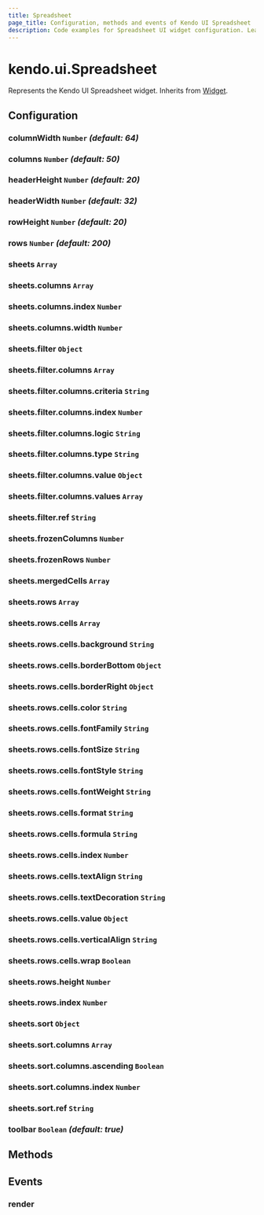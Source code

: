 ```yaml
---
title: Spreadsheet
page_title: Configuration, methods and events of Kendo UI Spreadsheet
description: Code examples for Spreadsheet UI widget configuration. Learn how to use methods and which events to set once the Spreadsheet UI widget is initialized.
---
```


# kendo.ui.Spreadsheet

Represents the Kendo UI Spreadsheet widget. Inherits from [Widget](/api/javascript/ui/widget).

## Configuration

### columnWidth `Number` *(default: 64)*

### columns `Number` *(default: 50)*

### headerHeight `Number` *(default: 20)*

### headerWidth `Number` *(default: 32)*

### rowHeight `Number` *(default: 20)*

### rows `Number` *(default: 200)*

### sheets `Array`

### sheets.columns `Array`

### sheets.columns.index `Number`

### sheets.columns.width `Number`

### sheets.filter `Object`

### sheets.filter.columns `Array`

### sheets.filter.columns.criteria `String`

### sheets.filter.columns.index `Number`

### sheets.filter.columns.logic `String`

### sheets.filter.columns.type `String`

### sheets.filter.columns.value `Object`

### sheets.filter.columns.values `Array`

### sheets.filter.ref `String`

### sheets.frozenColumns `Number`

### sheets.frozenRows `Number`

### sheets.mergedCells `Array`

### sheets.rows `Array`

### sheets.rows.cells `Array`

### sheets.rows.cells.background `String`

### sheets.rows.cells.borderBottom `Object`

### sheets.rows.cells.borderRight `Object`

### sheets.rows.cells.color `String`

### sheets.rows.cells.fontFamily `String`

### sheets.rows.cells.fontSize `String`

### sheets.rows.cells.fontStyle `String`

### sheets.rows.cells.fontWeight `String`

### sheets.rows.cells.format `String`

### sheets.rows.cells.formula `String`

### sheets.rows.cells.index `Number`

### sheets.rows.cells.textAlign `String`

### sheets.rows.cells.textDecoration `String`

### sheets.rows.cells.value `Object`

### sheets.rows.cells.verticalAlign `String`

### sheets.rows.cells.wrap `Boolean`

### sheets.rows.height `Number`

### sheets.rows.index `Number`

### sheets.sort `Object`

### sheets.sort.columns `Array`

### sheets.sort.columns.ascending `Boolean`

### sheets.sort.columns.index `Number`

### sheets.sort.ref `String`

### toolbar `Boolean` *(default: true)*

## Methods

## Events

### render
